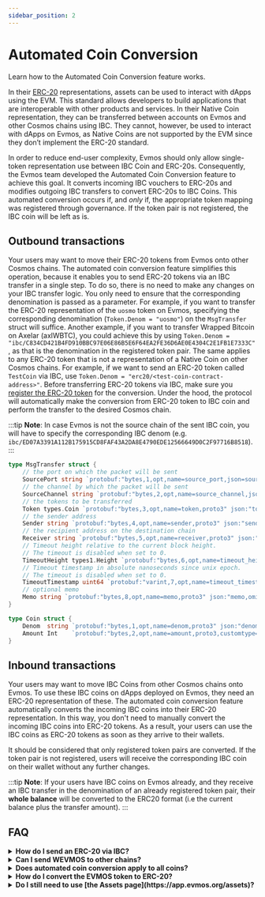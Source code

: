 ```yaml
---
sidebar_position: 2
---
```


# Automated Coin Conversion

Learn how to the Automated Coin Conversion feature works.

In their [ERC-20](https://ethereum.org/en/developers/docs/standards/tokens/erc-20/) representations,
assets can be used to interact with dApps using the EVM.
This standard allows developers to build applications that are interoperable with other products and services.
In their Native Coin representation, they can be transferred
between accounts on Evmos and other Cosmos chains using IBC.
They cannot, however, be used to interact with dApps on Evmos,
as Native Coins are not supported by the EVM
since they don’t implement the ERC-20 standard.

In order to reduce end-user complexity,
Evmos should only allow single-token representation use between IBC Coin and ERC-20s.
Consequently, the Evmos team developed the Automated Coin Conversion feature to achieve this goal.
It converts incoming IBC vouchers to ERC-20s and modifies outgoing IBC transfers to convert ERC-20s to IBC Coins.
This automated conversion occurs if, and *only* if, the appropriate token mapping was registered through governance.
If the token pair is not registered, the IBC coin will be left as is.

## Outbound transactions

Your users may want to move their ERC-20 tokens from Evmos onto other Cosmos chains.
The automated coin conversion feature simplifies this operation, because it enables you
to send ERC-20 tokens via an IBC transfer in a single step.
To do so, there is no need to make any changes on your IBC transfer logic.
You only need to ensure that the corresponding denomination is passed as a parameter.
For example, if you want to transfer the ERC-20 representation of the `uosmo` token on Evmos,
specifying the corresponding denomination (`Token.Denom = "uosmo"`) on the `MsgTransfer` struct will suffice.
Another example, if you want to transfer Wrapped Bitcoin on Axelar (axlWBTC),
you could achieve this by using `Token.Denom = "ibc/C834CD421B4FD910BBC97E06E86B5E6F64EA2FE36D6AE0E4304C2E1FB1E7333C"`,
as that is the denomination in the registered token pair.
The same applies to any ERC-20 token that is not a representation of a Native Coin on other Cosmos chains.
For example, if we want to send an ERC-20 token called `TestCoin` via IBC,
use `Token.Denom = "erc20/<test-coin-contract-address>"`.
Before transferring ERC-20 tokens via IBC, make sure you
[register the ERC-20 token](https://docs.evmos.org/developers/guides/erc20_registration.html) for the conversion.
Under the hood, the protocol will automatically make the conversion from ERC-20 token to IBC coin
and perform the transfer to the desired Cosmos chain.

:::tip
**Note**: In case Evmos is not the source chain of the sent IBC coin,
you will have to specify the corresponding IBC denom
(e.g. `ibc/ED07A3391A112B175915CD8FAF43A2DA8E4790EDE12566649D0C2F97716B8518`).
:::

```go
type MsgTransfer struct {
	// the port on which the packet will be sent
	SourcePort string `protobuf:"bytes,1,opt,name=source_port,json=sourcePort,proto3" json:"source_port,omitempty" yaml:"source_port"`
	// the channel by which the packet will be sent
	SourceChannel string `protobuf:"bytes,2,opt,name=source_channel,json=sourceChannel,proto3" json:"source_channel,omitempty" yaml:"source_channel"`
	// the tokens to be transferred
	Token types.Coin `protobuf:"bytes,3,opt,name=token,proto3" json:"token"`
	// the sender address
	Sender string `protobuf:"bytes,4,opt,name=sender,proto3" json:"sender,omitempty"`
	// the recipient address on the destination chain
	Receiver string `protobuf:"bytes,5,opt,name=receiver,proto3" json:"receiver,omitempty"`
	// Timeout height relative to the current block height.
	// The timeout is disabled when set to 0.
	TimeoutHeight types1.Height `protobuf:"bytes,6,opt,name=timeout_height,json=timeoutHeight,proto3" json:"timeout_height" yaml:"timeout_height"`
	// Timeout timestamp in absolute nanoseconds since unix epoch.
	// The timeout is disabled when set to 0.
	TimeoutTimestamp uint64 `protobuf:"varint,7,opt,name=timeout_timestamp,json=timeoutTimestamp,proto3" json:"timeout_timestamp,omitempty" yaml:"timeout_timestamp"`
	// optional memo
	Memo string `protobuf:"bytes,8,opt,name=memo,proto3" json:"memo,omitempty"`
}

type Coin struct {
	Denom  string `protobuf:"bytes,1,opt,name=denom,proto3" json:"denom,omitempty"`
	Amount Int    `protobuf:"bytes,2,opt,name=amount,proto3,customtype=Int" json:"amount"`
}
```

## Inbound transactions

Your users may want to move IBC Coins from other Cosmos chains onto Evmos.
To use these IBC coins on dApps deployed on Evmos, they need an ERC-20 representation of these.
The automated coin conversion feature automatically converts the incoming IBC coins into their ERC-20 representation.
In this way, you don't need to manually convert the incoming IBC coins into ERC-20 tokens.
As a result, your users can use the IBC coins as ERC-20 tokens as soon as they arrive to their wallets.

It should be considered that only registered token pairs are converted.
If the token pair is not registered,
users will receive the corresponding IBC coin on their wallet without any further changes.

:::tip
**Note**: If your users have IBC coins on Evmos already,
and they receive an IBC transfer in the denomination of an already registered token pair,
their **whole balance** will be converted to the ERC20 format
(i.e the current balance plus the transfer amount).
:::

## FAQ

<details>

<summary><b>How do I send an ERC-20 via IBC?</b></summary>

With the new automated coin conversion feature, you can send ERC-20 via IBC right away.
The conversion step is done automatically under the hood.
To do this operation you only need to specify the corresponding denomination on the `MsgTransfer` struct.
For example, if we want to send an ERC-20 token called `TestCoin` via IBC,
use `Token.Denom = "erc20/<test-coin-contract-address>"`.
Keep in mind that to perform this operation, you need to
[register the token pair](https://docs.evmos.org/developers/guides/erc20_registration.html) previously.

</details>

<details>

<summary><b>Can I send WEVMOS to other chains?</b></summary>

WEVMOS transfers are not supported at the moment.
However, you can unwrap manually the WEVMOS tokens
using the [Evmos dashboard](https://app.evmos.org/assets) or [Diffusion](https://app.diffusion.fi/).
Then you can perform a regular IBC transfer using the EVMOS tokens.

</details>

<details>

<summary><b>Does automated coin conversion apply to all coins?</b></summary>

The automated coin conversion covers all IBC coins and ERC-20 tokens
as long as the appropriate token mapping was registered through governance
([guide to register an ERC-20 token](https://docs.evmos.org/developers/guides/erc20_registration.html)).
If the token pair is not registered, the IBC coin will be left as is.
Additionally, EVMOS token conversion is not automated.
Considering that the EVMOS token is used for staking and paying gas fees,
the team decided to exclude the native token automated conversion.
Thus, the user experience is not undermined by this feature.

</details>

<details>

<summary><b>How do I convert the EVMOS token to ERC-20?</b></summary>

The conversion from EVMOS token to WEVMOS is not automated.
If you want to convert EVMOS tokens into its ERC-20 representation,
you will need to use [the Assets page](https://app.evmos.org/assets).

</details>

<details>

<summary><b>Do I still need to use [the Assets page](https://app.evmos.org/assets)?</b></summary>

Yes! If you want to convert EVMOS tokens into their ERC-20 representation,
you will need to do it manually on [the Assets page](https://app.evmos.org/assets).
EVMOS token automated conversion was excluded in this feature
because it is used for staking, governance and paying for gas on the EVM.
Additionally, you can still manually convert IBC coins to ERC-20 tokens.
On top of that, the assets page allows you to see all your token balances.

</details>
